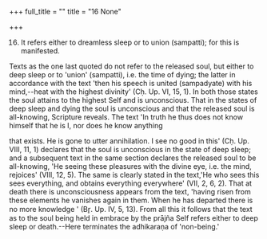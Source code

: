 +++
full_title = ""
title = "16 None"

+++


16. It refers either to dreamless sleep or to union (sampatti); for this is manifested.

Texts as the one last quoted do not refer to the released soul, but either to deep sleep or to 'union' (sampatti), i.e. the time of dying; the latter in accordance with the text 'then his speech is united (sampadyate) with his mind,--heat with the highest divinity' (Cḥ. Up. VI, 15, 1). In both those states the soul attains to the highest Self and is unconscious. That in the states of deep sleep and dying the soul is unconscious and that the released soul is all-knowing, Scripture reveals. The text 'In truth he thus does not know himself that he is I, nor does he know anything

that exists. He is gone to utter annihilation. I see no good in this' (Cḥ. Up. VIII, 11, 1) declares that the soul is unconscious in the state of deep sleep; and a subsequent text in the same section declares the released soul to be all-knowing, 'He seeing these pleasures with the divine eye, i.e. the mind, rejoices' (VIII, 12, 5). The same is clearly stated in the text,'He who sees this sees everything, and obtains everything everywhere' (VII, 2, 6, 2). That at death there is unconsciousness appears from the text, 'having risen from these elements he vanishes again in them. When he has departed there is no more knowledge ' (Br̥. Up. IV, 5, 13). From all this it follows that the text as to the soul being held in embrace by the prājña Self refers either to deep sleep or death.--Here terminates the adhikaraṇa of 'non-being.'

